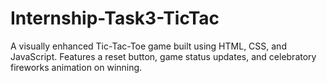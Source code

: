 # Internship-Task3-TicTac
A visually enhanced Tic-Tac-Toe game built using HTML, CSS, and JavaScript. Features a reset button, game status updates, and celebratory fireworks animation on winning.
